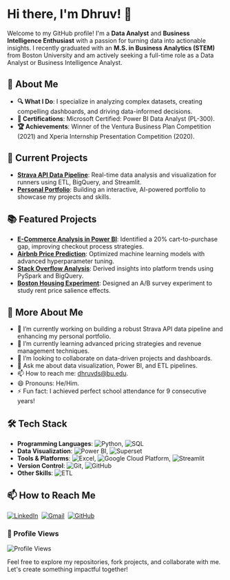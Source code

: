# Hi there, I'm Dhruv! 👋

Welcome to my GitHub profile! I'm a **Data Analyst** and **Business Intelligence Enthusiast** with a passion for turning data into actionable insights. I recently graduated with an **M.S. in Business Analytics (STEM)** from Boston University and am actively seeking a full-time role as a Data Analyst or Business Intelligence Analyst.

## 🌟 About Me
- **🔍 What I Do**: I specialize in analyzing complex datasets, creating compelling dashboards, and driving data-informed decisions.
- **🎯 Certifications**: Microsoft Certified: Power BI Data Analyst (PL-300).
- **🏆 Achievements**: Winner of the Ventura Business Plan Competition (2021) and Xperia Internship Presentation Competition (2020).

## 🚀 Current Projects
- **[Strava API Data Pipeline](https://github.com/dhruvds58/BA882-Strava-Team4)**: Real-time data analysis and visualization for runners using ETL, BigQuery, and Streamlit.
- **[Personal Portfolio](https://tinyurl.com/DhruvShahPortfolio)**: Building an interactive, AI-powered portfolio to showcase my projects and skills.

## 📚 Featured Projects
- **[E-Commerce Analysis in Power BI](https://github.com/dhruvds58/Power-BI-Dashboard-for-an-E-Commerce-Website)**: Identified a 20% cart-to-purchase gap, improving checkout process strategies.
- **[Airbnb Price Prediction](https://github.com/dhruvds58/Airbnb-Price-Prediction)**: Optimized machine learning models with advanced hyperparameter tuning.
- **[Stack Overflow Analysis](https://github.com/dhruvds58/Stack-Overflow-Platform-Analysis)**: Derived insights into platform trends using PySpark and BigQuery.
- **[Boston Housing Experiment](https://github.com/dhruvds58/boston-housing-experiment)**: Designed an A/B survey experiment to study rent price salience effects.

## 🌟 More About Me
- 🔭 I’m currently working on building a robust Strava API data pipeline and enhancing my personal portfolio.
- 🌱 I’m currently learning advanced pricing strategies and revenue management techniques.
- 👯 I’m looking to collaborate on data-driven projects and dashboards.
- 💬 Ask me about data visualization, Power BI, and ETL pipelines.
- 📫 How to reach me: [dhruvds@bu.edu](mailto:dhruvds@bu.edu).
- 😄 Pronouns: He/Him.
- ⚡ Fun fact: I achieved perfect school attendance for 9 consecutive years!

## 🛠 Tech Stack
- **Programming Languages**: ![Python](https://img.shields.io/badge/Python-3776AB?style=flat&logo=python&logoColor=white), ![SQL](https://img.shields.io/badge/SQL-336791?style=flat&logo=postgresql&logoColor=white)
- **Data Visualization**: ![Power BI](https://img.shields.io/badge/Power%20BI-F2C811?style=flat&logo=powerbi&logoColor=black), ![Superset](https://img.shields.io/badge/Apache%20Superset-000000?style=flat&logo=apache-superset&logoColor=white)
- **Tools & Platforms**: ![Excel](https://img.shields.io/badge/Microsoft%20Excel-217346?style=flat&logo=microsoft-excel&logoColor=white), ![Google Cloud Platform](https://img.shields.io/badge/Google%20Cloud%20Platform-4285F4?style=flat&logo=google-cloud&logoColor=white), ![Streamlit](https://img.shields.io/badge/Streamlit-FF4B4B?style=flat&logo=streamlit&logoColor=white)
- **Version Control**: ![Git](https://img.shields.io/badge/Git-F05032?style=flat&logo=git&logoColor=white), ![GitHub](https://img.shields.io/badge/GitHub-181717?style=flat&logo=github&logoColor=white)
- **Other Skills**: ![ETL](https://img.shields.io/badge/ETL-0A192F?style=flat&logo=apache&logoColor=white)

## 📫 How to Reach Me
<a href="https://www.linkedin.com/in/dhruv-shah8/" target="_blank"><img alt="LinkedIn" src="https://img.shields.io/badge/LinkedIn-0A66C2?style=flat&logo=linkedin&logoColor=white"/></a>&nbsp;
<a href="mailto:dhruvds@bu.edu" target="_blank"><img alt="Gmail" src="https://img.shields.io/badge/Gmail-D14836?style=flat&logo=gmail&logoColor=white"/></a>&nbsp;
<a href="https://github.com/dhruvds58" target="_blank"><img alt="GitHub" src="https://img.shields.io/badge/GitHub%20-%23121011.svg?&style=flat&logo=github&logoColor=white"/></a>

### 👀 Profile Views
![Profile Views](https://komarev.com/ghpv/?username=dhruvds58&color=blueviolet&style=flat)


Feel free to explore my repositories, fork projects, and collaborate with me. Let's create something impactful together!


